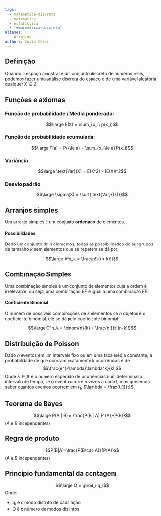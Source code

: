 ```yaml
---
tags:
  - matemática-discreta
  - matemática
  - estatística
  - "#matemática-discreta"
aliases:
  - Arranjos
authors: Júlio César
---
```

## Definição

Quando o espaço amostral é um conjunto discreto de números reais, podemos fazer uma análise discreta do espaço e de uma variável aleatória qualquer $X \in \mathbb{Z}$.

## Funções e axiomas
### Função de probabilidade / Média ponderada:

$$\large E(X) = \sum_i x_i\ p(x_i)$$
### Função de probabilidade acumulada:

$$\large F(a) = P(x\le a) = \sum_{x_i\le a} P(x_i)$$
### Variância
$$\large \text{Var}(X) = E(X^2) - (E(X))^2$$
### Desvio padrão
$$\large \sigma(X) = \sqrt{\text{Var}{(X)}}$$

## Arranjos simples

Um arranjo simples é um conjunto **ordenado** de elementos.
#### Possibilidades

Dado um conjunto de $n$ elementos, todas as possibilidades de subgrupos de tamanho $k$  sem elementos que se repetem se dá por;

$$\large A^n_k = \frac{n!}{(n-k)!}$$
## Combinação Simples

Uma combinação simples é um conjunto de elementos cuja a ordem é irrelevante, ou seja, uma combinação $EF$ é igual a uma combinação $FE$.
#### Coeficiente Binomial

O número de possíveis combinações de $k$ elementos de $n$ objetos é o coeficiente binomial, ele se dá pelo coeficiente binomial:

$$\large C^n_k = \binom{n}{k} = \frac{n!}{k!(n-k)!}$$

## Distribuição de Poisson

Dado $n$ eventos em um intervalo fixo ou em uma taxa média constante, a probabilidade de que ocorram exatamente $k$ ocorrências é de
$$\frac{e^{-\lambda}\lambda^k}{k!}$$
Onde $\lambda \in \mathbb{R}$ é o número esperado de ocorrências num determinado intervalo de tempo, se o evento ocorre $n$ vezes a cada $t$, mas queremos saber quantos eventos ocorrem em $t_1$, $\lambda = \frac{t_1}{t}$. 
## Teorema de Bayes

$$\large P(A | B) = \frac{P(B | A) P (A)}{P(B)}$$
($A$ e $B$ independentes)
## Regra de produto
$$P(B|A)=\frac{P(B\cap A)}{P(A)}$$
($A$ e $B$ independentes)
## Principio fundamental da contagem

$$\large Q = \prod_i q_i$$
Onde:
- $q_i$ é o modo distinto de cada ação
- $Q$ é o número de modos distintos

